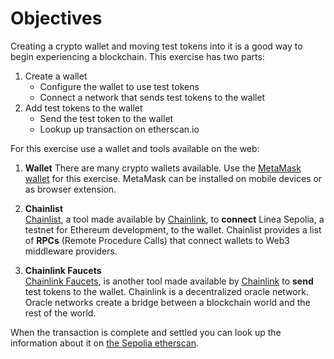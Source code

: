 # Objectives

Creating a crypto wallet and moving test tokens into it is a good way to begin experiencing a blockchain.  This exercise has two parts:

1. Create a wallet
    * Configure the wallet to use test tokens
    * Connect a network that sends test tokens to the wallet
2. Add test tokens to the wallet
    * Send the test token to the wallet
    * Lookup up transaction on etherscan.io

For this exercise use a wallet and tools available on the web:

1. **Wallet** 
There are many crypto wallets available.  Use the [MetaMask wallet](https://support.metamask.io/getting-started/getting-started-with-metamask/) for this exercise. MetaMask can be installed on mobile devices or as browser extension.  

2. **Chainlist**  
[Chainlist](https://chainid.network/), a tool made available by [Chainlink](https://chain.link/), to **connect** Linea Sepolia, a testnet for Ethereum development, to the wallet. Chainlist provides a list of **RPCs** (Remote Procedure Calls) that connect wallets to Web3 middleware providers.

3. **Chainlink Faucets**  
[Chainlink Faucets](https://faucets.chain.link/), is another tool made available by [Chainlink](https://chain.link/) to **send** test tokens to the wallet. Chainlink is a decentralized oracle network.  Oracle networks create a bridge between a blockchain world and the rest of the world. 

When the transaction is complete and settled you can look up the information about it on [the Sepolia etherscan](https://sepolia.etherscan.io).





